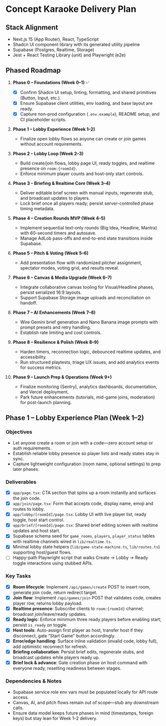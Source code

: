 # Concept Karaoke Delivery Plan

## Stack Alignment
- Next.js 15 (App Router), React, TypeScript
- Shadcn UI component library with its generated utility pipeline
- Supabase (Postgres, Realtime, Storage)
- Jest + React Testing Library (unit) and Playwright (e2e)

## Phased Roadmap
1. **Phase 0 – Foundations (Week 0–1)** ✅
   - [x] Confirm Shadcn UI setup, linting, formatting, and shared primitives (Button, Input, etc.).
   - [x] Ensure Supabase client utilities, env loading, and base layout are ready.
   - [x] Capture non-prod configuration (`.env.example`), README setup, and CI placeholder scripts.

2. **Phase 1 – Lobby Experience (Week 1–2)**
   - Finalize open lobby flows so anyone can create or join games without account requirements.

3. **Phase 2 – Lobby Loop (Week 2–3)**
   - Build create/join flows, lobby page UI, ready toggles, and realtime presence on `room:{roomId}`.
   - Enforce minimum player counts and host-only start controls.

4. **Phase 3 – Briefing & Realtime Core (Week 3–4)**
   - Deliver editable brief screen with manual inputs, regenerate stub, and broadcast updates to players.
   - Lock brief once all players ready; persist server-controlled phase timing metadata.

5. **Phase 4 – Creation Rounds MVP (Week 4–5)**
   - Implement sequential text-only rounds (Big Idea, Headline, Mantra) with 60-second timers and autosave.
   - Manage AdLob pass-offs and end-to-end state transitions inside Supabase.

6. **Phase 5 – Pitch & Voting (Week 5–6)**
   - Add presentation flow with randomized pitcher assignment, spectator modes, voting grid, and results reveal.

7. **Phase 6 – Canvas & Media Upgrade (Week 6–7)**
   - Integrate collaborative canvas tooling for Visual/Headline phases, persist serialized 16:9 layouts.
   - Support Supabase Storage image uploads and reconciliation on handoff.

8. **Phase 7 – AI Enhancements (Week 7–8)**
   - Wire Gemini brief generation and Nano Banana image prompts with prompt presets and retry handling.
   - Establish rate limiting and cost controls.

9. **Phase 8 – Resilience & Polish (Week 8–9)**
   - Harden timers, reconnection logic, debounced realtime updates, and accessibility.
   - Run structured playtests, triage UX issues, and add analytics events for success metrics.

10. **Phase 9 – Launch Prep & Operations (Week 9+)**
    - Finalize monitoring (Sentry), analytics dashboards, documentation, and Vercel deployment.
    - Park future enhancements (tutorials, mid-game joins, moderation) for post-launch planning.

## Phase 1 – Lobby Experience Plan (Week 1–2)

### Objectives
- Let anyone create a room or join with a code—zero account setup or auth requirements.
- Establish reliable lobby presence so player lists and ready states stay in sync.
- Capture lightweight configuration (room name, optional settings) to prep later phases.

### Deliverables
- [x] `app/page.tsx`: CTA section that spins up a room instantly and surfaces the join code.
- [x] `app/join/page.tsx`: Form that accepts code, display name, emoji and routes to lobby.
- [x] `app/lobby/[roomId]/page.tsx`: Lobby UI with live player list, ready toggle, host start control.
- [x] `app/brief/[roomId]/page.tsx`: Shared brief editing screen with realtime updates and host start.
- [x] Supabase schema seed for `game_rooms`, `players`, `player_status` tables with realtime channels wired in `lib/realtime.ts`.
- [x] Minimal lobby state helpers (`lib/game-state-machine.ts`, `lib/routes.ts`) supporting host/guest flows.
- [ ] Happy-path Playwright script that walks Create → Lobby → Ready toggle interactions using stubbed APIs.

### Key Tasks
- [x] **Room lifecycle**: Implement `/api/games/create` POST to insert room, generate join code, return redirect target.
- [x] **Join flow**: Implement `/api/games/join` POST that validates code, creates player row, returns lobby payload.
- [x] **Realtime presence**: Subscribe clients to `room:{roomId}` channel; broadcast join/leave/ready updates.
- [x] **Ready logic**: Enforce minimum three ready players before enabling start; persist `is_ready` on toggle.
- [x] **Host tools**: Auto-assign first player as host, transfer host if they disconnect, gate “Start Game” button accordingly.
- [x] **Error/edge handling**: Surface inline validation (invalid code, lobby full), add optimistic reconnect for refresh.
- [x] **Briefing collaboration**: Persist brief edits, regenerate stubs, and broadcast updates while players ready up.
- [x] **Brief lock & advance**: Gate creation phase on host command with everyone ready, resetting readiness between stages.

### Dependencies & Notes
- Supabase service role env vars must be populated locally for API route access.
- Canvas, AI, and pitch flows remain out of scope—stub any downstream calls.
- Ensure data model keeps future phases in mind (timestamps, foreign keys) but stay lean for Week 1–2 delivery.
